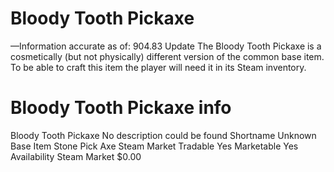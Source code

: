 # Bloody Tooth Pickaxe

—Information accurate as of: 904.83 Update
The Bloody Tooth Pickaxe is a cosmetically (but not physically) different version of the common base item. To be able to craft this item the player will need it in its Steam inventory.
# Bloody Tooth Pickaxe info

Bloody Tooth Pickaxe
No description could be found
Shortname
Unknown
Base Item
Stone Pick Axe
Steam Market
Tradable
Yes
Marketable
Yes
Availability
Steam Market
$0.00
